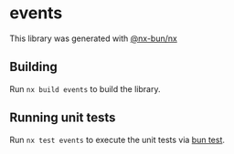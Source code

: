 # events

This library was generated with [@nx-bun/nx](https://github.com/jordan-hall/nx-bun)

## Building

Run `nx build events` to build the library.

## Running unit tests

Run `nx test events` to execute the unit tests via [bun test](https://bun.sh/docs/cli/test).
